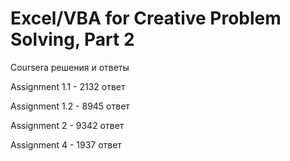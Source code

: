 # Excel/VBA for Creative Problem Solving, Part 2 

Coursera решения и ответы

Assignment 1.1 - 2132 ответ

Assignment 1.2 - 8945 ответ

Assignment 2 - 9342 ответ

Assignment 4 - 1937 ответ

<div id ="sch" align="center">
<img src="https://komarev.com/ghpvc/?username=Avonna&style=flat-square&color=blue" alt = ""/>
</div>
